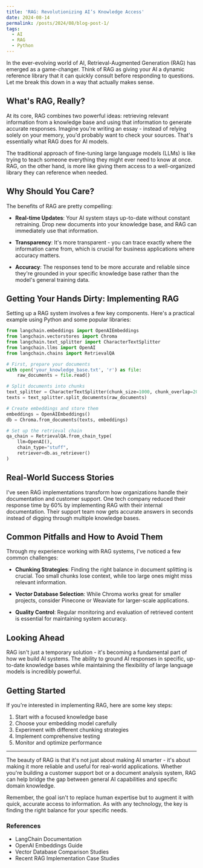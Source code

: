 ```yaml
---
title: 'RAG: Revolutionizing AI’s Knowledge Access'
date: 2024-08-14
permalink: /posts/2024/08/blog-post-1/
tags:
  - AI
  - RAG
  - Python
---
```


In the ever-evolving world of AI, Retrieval-Augmented Generation (RAG) has emerged as a game-changer. Think of RAG as giving your AI a dynamic reference library that it can quickly consult before responding to questions. Let me break this down in a way that actually makes sense.

## What's RAG, Really?

At its core, RAG combines two powerful ideas: retrieving relevant information from a knowledge base and using that information to generate accurate responses. Imagine you're writing an essay - instead of relying solely on your memory, you'd probably want to check your sources. That's essentially what RAG does for AI models.

The traditional approach of fine-tuning large language models (LLMs) is like trying to teach someone everything they might ever need to know at once. RAG, on the other hand, is more like giving them access to a well-organized library they can reference when needed.

## Why Should You Care?

The benefits of RAG are pretty compelling:

* **Real-time Updates**: Your AI system stays up-to-date without constant retraining. Drop new documents into your knowledge base, and RAG can immediately use that information.

* **Transparency**: It's more transparent - you can trace exactly where the information came from, which is crucial for business applications where accuracy matters.

* **Accuracy**: The responses tend to be more accurate and reliable since they're grounded in your specific knowledge base rather than the model's general training data.

## Getting Your Hands Dirty: Implementing RAG

Setting up a RAG system involves a few key components. Here's a practical example using Python and some popular libraries:

```python
from langchain.embeddings import OpenAIEmbeddings
from langchain.vectorstores import Chroma
from langchain.text_splitter import CharacterTextSplitter
from langchain.llms import OpenAI
from langchain.chains import RetrievalQA

# First, prepare your documents
with open('your_knowledge_base.txt', 'r') as file:
    raw_documents = file.read()

# Split documents into chunks
text_splitter = CharacterTextSplitter(chunk_size=1000, chunk_overlap=200)
texts = text_splitter.split_documents(raw_documents)

# Create embeddings and store them
embeddings = OpenAIEmbeddings()
db = Chroma.from_documents(texts, embeddings)

# Set up the retrieval chain
qa_chain = RetrievalQA.from_chain_type(
    llm=OpenAI(),
    chain_type="stuff",
    retriever=db.as_retriever()
)
```

## Real-World Success Stories

I've seen RAG implementations transform how organizations handle their documentation and customer support. One tech company reduced their response time by 60% by implementing RAG with their internal documentation. Their support team now gets accurate answers in seconds instead of digging through multiple knowledge bases.

## Common Pitfalls and How to Avoid Them

Through my experience working with RAG systems, I've noticed a few common challenges:

* **Chunking Strategies**: Finding the right balance in document splitting is crucial. Too small chunks lose context, while too large ones might miss relevant information.

* **Vector Database Selection**: While Chroma works great for smaller projects, consider Pinecone or Weaviate for larger-scale applications.

* **Quality Control**: Regular monitoring and evaluation of retrieved content is essential for maintaining system accuracy.

## Looking Ahead

RAG isn't just a temporary solution - it's becoming a fundamental part of how we build AI systems. The ability to ground AI responses in specific, up-to-date knowledge bases while maintaining the flexibility of large language models is incredibly powerful.

## Getting Started

If you're interested in implementing RAG, here are some key steps:

1. Start with a focused knowledge base
2. Choose your embedding model carefully
3. Experiment with different chunking strategies
4. Implement comprehensive testing
5. Monitor and optimize performance

---

The beauty of RAG is that it's not just about making AI smarter - it's about making it more reliable and useful for real-world applications. Whether you're building a customer support bot or a document analysis system, RAG can help bridge the gap between general AI capabilities and specific domain knowledge.

Remember, the goal isn't to replace human expertise but to augment it with quick, accurate access to information. As with any technology, the key is finding the right balance for your specific needs.

### References

- LangChain Documentation
- OpenAI Embeddings Guide
- Vector Database Comparison Studies
- Recent RAG Implementation Case Studies
